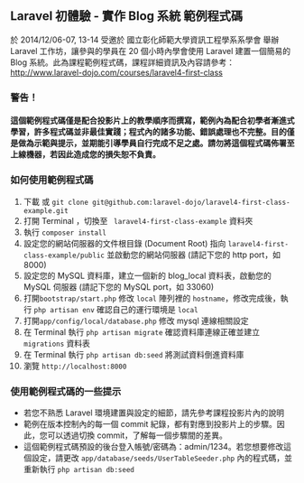 ## Laravel 初體驗 - 實作 Blog 系統 範例程式碼

於 2014/12/06-07, 13-14 受邀於 國立彰化師範大學資訊工程學系系學會 舉辦 Laravel 工作坊，讓參與的學員在 20 個小時內學會使用 Laravel 建置一個簡易的 Blog 系統。此為課程範例程式碼，課程詳細資訊及內容請參考：<http://www.laravel-dojo.com/courses/laravel4-first-class>

### 警告！

#### 這個範例程式碼僅是配合投影片上的教學順序而撰寫，範例內為配合初學者漸進式學習，許多程式碼並非最佳實踐；程式內的諸多功能、錯誤處理也不完整。目的僅是做為示範與提示，並期能引導學員自行完成不足之處。請勿將這個程式碼佈署至上線機器，若因此造成您的損失恕不負責。

### 如何使用範例程式碼

1. 下載 或 `git clone git@github.com:laravel-dojo/laravel4-first-class-example.git` 
2. 打開 Terminal ，切換至 ` laravel4-first-class-example` 資料夾
3. 執行 `composer install`
4. 設定您的網站伺服器的文件根目錄 (Document Root) 指向 `laravel4-first-class-example/public` 並啟動您的網站伺服器 (請記下您的 http port，如 8000)
5. 設定您的 MySQL 資料庫，建立一個新的 blog_local 資料表，啟動您的 MySQL 伺服器 (請記下您的 MySQL port，如 33060)
6. 打開`bootstrap/start.php` 修改 `local` 陣列裡的 `hostname`，修改完成後，執行 `php artisan env` 確認自己的運行環境是 `local`
7. 打開`app/config/local/database.php` 修改 mysql 連線相關設定
8. 在 Terminal 執行 `php artisan migrate` 確認資料庫連線正確並建立 `migrations` 資料表
9. 在 Terminal 執行 `php artisan db:seed` 將測試資料倒進資料庫
10. 瀏覽 `http://localhost:8000`

### 使用範例程式碼的一些提示

* 若您不熟悉 Laravel 環境建置與設定的細節，請先參考課程投影片內的說明
* 範例在版本控制內的每一個 commit 紀錄，都有對應到投影片上的步驟。因此，您可以透過切換 commit，了解每一個步驟間的差異。
* 這個範例程式碼預設的後台登入帳號/密碼為：admin/1234。若您想要修改這個設定，請更改 `app/database/seeds/UserTableSeeder.php` 內的程式碼，並重新執行 `php artisan db:seed`
